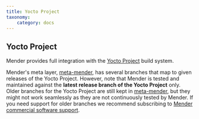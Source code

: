 ```yaml
---
title: Yocto Project
taxonomy:
    category: docs
---
```


## Yocto Project
Mender provides full integration with the [Yocto
Project](https://www.yoctoproject.org?target=_blank) build system.

Mender's meta layer, [meta-mender](https://github.com/mendersoftware/meta-mender?target=_blank), has
several branches that map to given releases of the Yocto Project. However, note that Mender is
tested and maintained against the **latest release branch of the Yocto Project** only. Older
branches for the Yocto Project are still kept in
[meta-mender](https://github.com/mendersoftware/meta-mender?target=_blank), but they might not work
seamlessly as they are not continuously tested by Mender. If you need support for older branches we
recommend subscribing to [Mender commercial software
support](https://mender.io/support-and-services/software-support?target=_blank).
